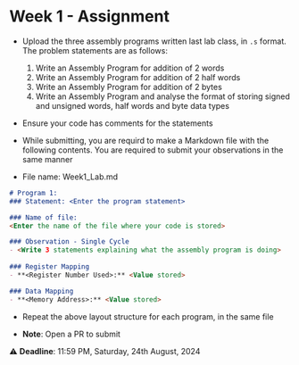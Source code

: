 # Week 1 - Assignment

- Upload the three assembly programs written last lab class, in `.s` format. The problem statements are as follows:
	1. Write an Assembly Program for addition of 2 words
	2. Write an Assembly Program for addition of 2 half words
	3. Write an Assembly Program for addition of 2 bytes
	4. Write an Assembly Program and analyse the format of storing signed and unsigned words, half words and byte data types
- Ensure your code has comments for the statements

- While submitting, you are requird to make a Markdown file with the following contents. You are required to submit your observations in the same manner

- File name: Week1_Lab.md
```markdown
# Program 1: 
### Statement: <Enter the program statement>

### Name of file:
<Enter the name of the file where your code is stored>

### Observation - Single Cycle
- <Write 3 statements explaining what the assembly program is doing>
 
### Register Mapping
- **<Register Number Used>:** <Value stored>

### Data Mapping
- **<Memory Address>:** <Value stored>
```
- Repeat the above layout structure for each program, in the same file

- **Note**: Open a PR to submit

:warning: **Deadline**: 11:59 PM, Saturday, 24th August, 2024
